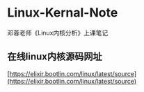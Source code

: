 # Linux-Kernal-Note

邓蓉老师《Linux内核分析》上课笔记

## 在线linux内核源码网址

[https://elixir.bootlin.com/linux/latest/source](https://elixir.bootlin.com/linux/latest/source)
